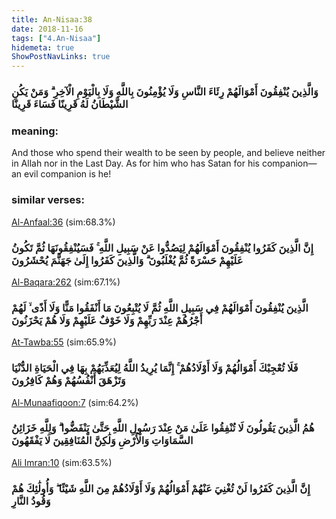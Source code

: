 ```yaml
---
title: An-Nisaa:38
date: 2018-11-16
tags: ["4.An-Nisaa"]
hidemeta: true 
ShowPostNavLinks: true 
---
```

### وَالَّذِينَ يُنْفِقُونَ أَمْوَالَهُمْ رِئَاءَ النَّاسِ وَلَا يُؤْمِنُونَ بِاللَّهِ وَلَا بِالْيَوْمِ الْآخِرِ ۗ وَمَنْ يَكُنِ الشَّيْطَانُ لَهُ قَرِينًا فَسَاءَ قَرِينًا
### meaning: 
And those who spend their wealth to be seen by people, and believe neither in Allah nor in the Last Day. As for him who has Satan for his companion—an evil companion is he!
### similar verses: 

[Al-Anfaal:36](/8/36) (sim:68.3%)

### إِنَّ الَّذِينَ كَفَرُوا يُنْفِقُونَ أَمْوَالَهُمْ لِيَصُدُّوا عَنْ سَبِيلِ اللَّهِ ۚ فَسَيُنْفِقُونَهَا ثُمَّ تَكُونُ عَلَيْهِمْ حَسْرَةً ثُمَّ يُغْلَبُونَ ۗ وَالَّذِينَ كَفَرُوا إِلَىٰ جَهَنَّمَ يُحْشَرُونَ

[Al-Baqara:262](/2/262) (sim:67.1%)

### الَّذِينَ يُنْفِقُونَ أَمْوَالَهُمْ فِي سَبِيلِ اللَّهِ ثُمَّ لَا يُتْبِعُونَ مَا أَنْفَقُوا مَنًّا وَلَا أَذًى ۙ لَهُمْ أَجْرُهُمْ عِنْدَ رَبِّهِمْ وَلَا خَوْفٌ عَلَيْهِمْ وَلَا هُمْ يَحْزَنُونَ

[At-Tawba:55](/9/55) (sim:65.9%)

### فَلَا تُعْجِبْكَ أَمْوَالُهُمْ وَلَا أَوْلَادُهُمْ ۚ إِنَّمَا يُرِيدُ اللَّهُ لِيُعَذِّبَهُمْ بِهَا فِي الْحَيَاةِ الدُّنْيَا وَتَزْهَقَ أَنْفُسُهُمْ وَهُمْ كَافِرُونَ

[Al-Munaafiqoon:7](/63/7) (sim:64.2%)

### هُمُ الَّذِينَ يَقُولُونَ لَا تُنْفِقُوا عَلَىٰ مَنْ عِنْدَ رَسُولِ اللَّهِ حَتَّىٰ يَنْفَضُّوا ۗ وَلِلَّهِ خَزَائِنُ السَّمَاوَاتِ وَالْأَرْضِ وَلَٰكِنَّ الْمُنَافِقِينَ لَا يَفْقَهُونَ

[Ali Imran:10](/3/10) (sim:63.5%)

### إِنَّ الَّذِينَ كَفَرُوا لَنْ تُغْنِيَ عَنْهُمْ أَمْوَالُهُمْ وَلَا أَوْلَادُهُمْ مِنَ اللَّهِ شَيْئًا ۖ وَأُولَٰئِكَ هُمْ وَقُودُ النَّارِ
